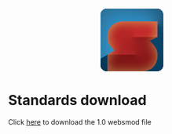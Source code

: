 <p align="center"><img src="https://raw.githubusercontent.com/AskingQuestions/Standards/image/Standards128.png" /></p>

# Standards download
Click [here](https://github.com/AskingQuestions/Standards/blob/release/Standards.wbsmod?raw=true) to download the 1.0 websmod file
